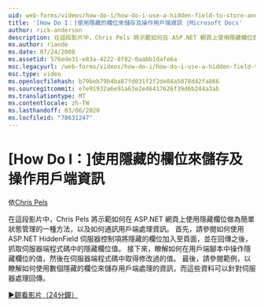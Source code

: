 ```yaml
---
uid: web-forms/videos/how-do-i/how-do-i-use-a-hidden-field-to-store-and-manipulate-client-side-information
title: '[How Do I：]使用隱藏的欄位來儲存及操作用戶端資訊 |Microsoft Docs'
author: rick-anderson
description: 在這段影片中，Chris Pels 將示範如何在 ASP.NET 網頁上使用隱藏欄位做為簡單狀態管理的一種方法，以及如何通訊用戶端 。
ms.author: riande
ms.date: 07/24/2008
ms.assetid: 576ede31-e83a-4222-8f82-0aabb1dafe6a
msc.legacyurl: /web-forms/videos/how-do-i/how-do-i-use-a-hidden-field-to-store-and-manipulate-client-side-information
msc.type: video
ms.openlocfilehash: b79beb79b4ba87fd031f2f2de04a5078d42fa866
ms.sourcegitcommit: e7e91932a6e91a63e2e46417626f39d6b244a3ab
ms.translationtype: MT
ms.contentlocale: zh-TW
ms.lasthandoff: 03/06/2020
ms.locfileid: "78631247"
---
```

# <a name="how-do-i-use-a-hidden-field-to-store-and-manipulate-client-side-information"></a>[How Do I：]使用隱藏的欄位來儲存及操作用戶端資訊

依[Chris Pels](https://twitter.com/chrispels)

在這段影片中，Chris Pels 將示範如何在 ASP.NET 網頁上使用隱藏欄位做為簡單狀態管理的一種方法，以及如何通訊用戶端處理資訊。 首先，請參閱如何使用 ASP.NET HiddenField 伺服器控制項將隱藏的欄位加入至頁面，並在回傳之後，抓取伺服器端程式碼中的隱藏欄位值。 接下來，瞭解如何在用戶端腳本中操作隱藏欄位的值，然後在伺服器端程式碼中取得修改過的值。 最後，請參閱範例，以瞭解如何使用數個隱藏的欄位來儲存用戶端處理的資訊，而這些資料可以針對伺服器處理回傳。

[&#9654;觀看影片（24分鐘）](https://channel9.msdn.com/Blogs/ASP-NET-Site-Videos/how-do-i-use-a-hidden-field-to-store-and-manipulate-client-side-information)

